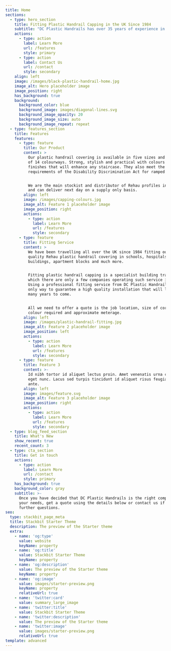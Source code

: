 ```yaml
---
title: Home
sections:
  - type: hero_section
    title: Fitting Plastic Handrail Capping in the UK Since 1984
    subtitle: "DC Plastic Handrails has over 35 years of experience in fitting plastic handrail capping and have grown to become one of the leading fitters of PVC handrail covering in the UK.\_ We are based in Newcastle upon Tyne and can travel to anywhere in the UK."
    actions:
      - type: action
        label: Learn More
        url: /features
        style: primary
      - type: action
        label: Contact Us
        url: /contact
        style: secondary
    align: left
    image: /images/black-plastic-handrail-home.jpg
    image_alt: Hero placeholder image
    image_position: right
    has_background: true
    background:
      background_color: blue
      background_image: images/diagonal-lines.svg
      background_image_opacity: 20
      background_image_size: auto
      background_image_repeat: repeat
  - type: features_section
    title: Features
    features:
      - type: feature
        title: Our Product
        content: >
          Our plastic handrail covering is available in five sizes and a range
          of 14 colourways. Strong, stylish and practical with colours and
          finishes that will enhance any staircase. They also meet the
          requirements of the Disability Discrimination Act for ramped access.


          We are the main stockist and distributor of Rehau profiles in the UK
          and can deliver next day on a supply only basis.  
        align: left
        image: /images/capping-colours.jpg
        image_alt: Feature 1 placeholder image
        image_position: right
        actions:
          - type: action
            label: Learn More
            url: /features
            style: secondary
      - type: feature
        title: Fitting Service
        content: >
          We have been travelling all over the UK since 1984 fitting our high
          quality Rehau plastic handrail covering in schools, hospitals, council
          buildings, apartment blocks and much more. 


          Fitting plastic handrail capping is a specialist building trade of
          which there are only a few companies operating such service in the UK.
          Using a professional fitting service from DC Plastic Handrails is the
          only way to guarantee a high quality installation that will last for
          many years to come. 


          All we need to offer a quote is the job location, size of core rail,
          colour required and approximate meterage. 
        align: left
        image: /images/plastic-handrail-fitting.jpg
        image_alt: Feature 2 placeholder image
        image_position: left
        actions:
          - type: action
            label: Learn More
            url: /features
            style: secondary
      - type: feature
        title: Feature 3
        content: >-
          Id nibh tortor id aliquet lectus proin. Amet venenatis urna cursus
          eget nunc. Lacus sed turpis tincidunt id aliquet risus feugiat in
          ante.
        align: left
        image: images/feature.svg
        image_alt: Feature 3 placeholder image
        image_position: right
        actions:
          - type: action
            label: Learn More
            url: /features
            style: secondary
  - type: blog_feed_section
    title: What's New
    show_recent: true
    recent_count: 3
  - type: cta_section
    title: Get in touch
    actions:
      - type: action
        label: Learn More
        url: /contact
        style: primary
    has_background: true
    background_color: gray
    subtitle: >-
      Once you have decided that DC Plastic Handrails is the right company for
      your needs, get a quote using the details below or contact us if you have
      further questions.
seo:
  type: stackbit_page_meta
  title: Stackbit Starter Theme
  description: The preview of the Starter theme
  extra:
    - name: 'og:type'
      value: website
      keyName: property
    - name: 'og:title'
      value: Stackbit Starter Theme
      keyName: property
    - name: 'og:description'
      value: The preview of the Starter theme
      keyName: property
    - name: 'og:image'
      value: images/starter-preview.png
      keyName: property
      relativeUrl: true
    - name: 'twitter:card'
      value: summary_large_image
    - name: 'twitter:title'
      value: Stackbit Starter Theme
    - name: 'twitter:description'
      value: The preview of the Starter theme
    - name: 'twitter:image'
      value: images/starter-preview.png
      relativeUrl: true
template: advanced
---
```

